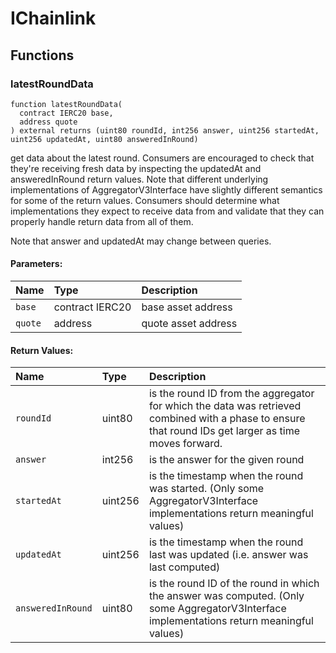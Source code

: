 # IChainlink





## Functions
### latestRoundData
```solidity
function latestRoundData(
  contract IERC20 base,
  address quote
) external returns (uint80 roundId, int256 answer, uint256 startedAt, uint256 updatedAt, uint80 answeredInRound)
```
get data about the latest round. Consumers are encouraged to check
that they're receiving fresh data by inspecting the updatedAt and
answeredInRound return values.
Note that different underlying implementations of AggregatorV3Interface
have slightly different semantics for some of the return values. Consumers
should determine what implementations they expect to receive
data from and validate that they can properly handle return data from all
of them.

Note that answer and updatedAt may change between queries.
#### Parameters:
| Name | Type | Description                                                          |
| :--- | :--- | :------------------------------------------------------------------- |
|`base` | contract IERC20 | base asset address  
|`quote` | address | quote asset address  

#### Return Values:
| Name                           | Type          | Description                                                                  |
| :----------------------------- | :------------ | :--------------------------------------------------------------------------- |
|`roundId`| uint80 | is the round ID from the aggregator for which the data was retrieved combined with a phase to ensure that round IDs get larger as time moves forward. 
|`answer`| int256 | is the answer for the given round 
|`startedAt`| uint256 | is the timestamp when the round was started. (Only some AggregatorV3Interface implementations return meaningful values) 
|`updatedAt`| uint256 | is the timestamp when the round last was updated (i.e. answer was last computed) 
|`answeredInRound`| uint80 | is the round ID of the round in which the answer was computed. (Only some AggregatorV3Interface implementations return meaningful values) 

